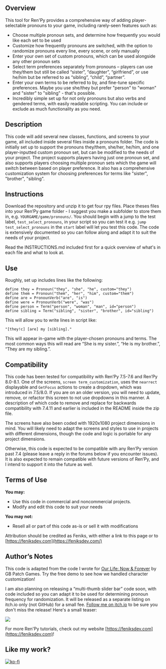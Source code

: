 Overview
--------

This tool for Ren'Py provides a comprehensive way of adding player-selectable pronouns to your game, including rarely-seen features such as:

*   Choose multiple pronoun sets, and determine how frequently you would like each set to be used
*   Customize how frequently pronouns are switched, with the option to randomize pronouns every line, every scene, or only manually
*   Enter your own set of custom pronouns, which can be used alongside any other pronoun sets
*   Select term preferences separately from pronouns – players can use they/them but still be called “sister”, “daughter”, “girlfriend”, or use he/him but be referred to as “sibling”, “child”, “partner”.
*   Enter your own terms to be referred to by, and fine-tune specific preferences. Maybe you use she/they but prefer "person" to "woman" and "sister" to "sibling" - that's possible.
*   Incredibly simple set up for not only pronouns but also verbs and gendered terms, with easily readable scripting. You can include or exclude as much functionality as you need.

Description
-----------

This code will add several new classes, functions, and screens to your game, all included inside several files inside a pronouns folder. The code is initially set up to support the pronouns they/them, she/her, he/him, and one player-inputted custom pronoun set, but can be modified to the needs of your project. The project supports players having just one pronoun set, and also supports players choosing multiple pronoun sets which the game will switch between based on player preference. It also has a comprehensive customization system for choosing preferences for terms like "sister", "brother", "sibling".

Instructions
------------

Download the repository and unzip it to get four rpy files. Place theses files into your Ren’Py game folder - I suggest you make a subfolder to store them in, e.g. `YOURGAME/game/pronouns/`. You should begin with a jump to the test label, `test_select_pronouns`, in your script so you can test it e.g. `jump test_select_pronouns` in the `start` label will let you test this code. The code is extensively documented so you can follow along and adapt it to suit the needs of your project.  

Read the INSTRUCTIONS.md included first for a quick overview of what's in each file and what to look at.  

Use
---

Roughly, set up includes lines like the following:

```renpy
define they = Pronoun("they", "she", "he", custom="they")
define them = Pronoun("them", "her", "him", custom="them")
define are = PronounVerb("are", "is")
define were = PronounVerb("were", "was")
define person = Term("person", "woman", "man", id="person")
define sibling = Term("sibling", "sister", "brother", id="sibling")
```

This will allow you to write lines in script like:

`"[they!c] [are] my [sibling]."`

This will appear in-game with the player-chosen pronouns and terms. The most common ways this will read are “She is my sister.”, “He is my brother.”, “They are my sibling.”.  

Compatibility
-------------

This code has been tested for compatibility with Ren’Py 7.5-7.6 and Ren’Py 8.0-8.1. One of the screens, `screen term_customization`, uses the `nearrect` displayable and `GetFocus` actions to create a dropdown, which was introduced in 7.5/8.0. If you are on an older version, you will need to update, remove, or refactor this screen to not use dropdowns in this manner. A description of which code to remove and replace for backwards compatibility with 7.4.11 and earlier is included in the README inside the zip file.  

The screens have also been coded with 1920x1080 project dimensions in mind. You will likely need to adapt the screens and styles to use in projects with different dimensions, though the code and logic is portable for any project dimensions.  

Otherwise, this code is expected to be compatible with any Ren’Py version past 7.4 (please leave a reply in the forums below if you encounter issues). It is also expected to remain compatible with future versions of Ren’Py, and I intend to support it into the future as well.

Terms of Use
------------

**You may:**

*   Use this code in commercial and noncommercial projects.
*   Modify and edit this code to suit your needs

**You may not:**

*   Resell all or part of this code as-is or sell it with modifications

Attribution should be credited as Feniks, with either a link to this page or to [https://feniksdev.com](https://feniksdev.com/)

Author’s Notes
--------------

This code is adapted from the code I wrote for [Our Life: Now & Forever](https://gbpatch.itch.io/our-life-nf) by GB Patch Games. Try the free demo to see how we handled character customization! 

I am also planning on releasing a “multi-thumb slider bar” code soon, with code included so you can adapt it to be used for determining pronoun frequency for randomization. It will be released as a separate listing on itch.io only (not GitHub) for a small fee. [Follow me on itch.io](https://feniksdev.itch.io/in-depth-pronouns-for-renpy) to be sure you don't miss the release! Here's a small teaser:

![](https://img.itch.zone/aW1nLzEyODIzODk3LmdpZg==/original/c955SL.gif)  

For more Ren'Py tutorials, check out my website [https://feniksdev.com](https://feniksdev.com)!

## Like my work?

[![ko-fi](https://www.ko-fi.com/img/githubbutton_sm.svg)](https://ko-fi.com/fen)
